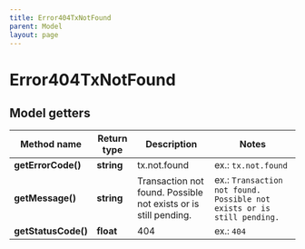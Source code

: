 ```yaml
---
title: Error404TxNotFound
parent: Model
layout: page
---
```


# Error404TxNotFound

## Model getters

Method name | Return type | Description | Notes
------------ | ------------- | ------------- | -------------
**getErrorCode()** | **string** | tx.not.found | ex.: `tx.not.found`
**getMessage()** | **string** | Transaction not found. Possible not exists or is still pending. | ex.: `Transaction not found. Possible not exists or is still pending.`
**getStatusCode()** | **float** | 404 | ex.: `404`

